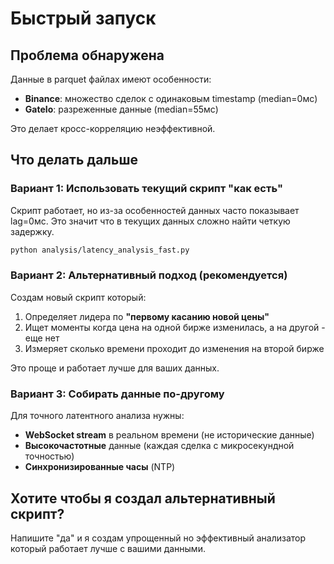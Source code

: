 # Быстрый запуск

## Проблема обнаружена

Данные в parquet файлах имеют особенности:
- **Binance**: множество сделок с одинаковым timestamp (median=0мс)
- **GateIo**: разреженные данные (median=55мс)

Это делает кросс-корреляцию неэффективной.

## Что делать дальше

### Вариант 1: Использовать текущий скрипт "как есть"

Скрипт работает, но из-за особенностей данных часто показывает lag=0мс.
Это значит что в текущих данных сложно найти четкую задержку.

```bash
python analysis/latency_analysis_fast.py
```

### Вариант 2: Альтернативный подход (рекомендуется)

Создам новый скрипт который:
1. Определяет лидера по **"первому касанию новой цены"**
2. Ищет моменты когда цена на одной бирже изменилась, а на другой - еще нет
3. Измеряет сколько времени проходит до изменения на второй бирже

Это проще и работает лучше для ваших данных.

### Вариант 3: Собирать данные по-другому

Для точного латентного анализа нужны:
- **WebSocket stream** в реальном времени (не исторические данные)
- **Высокочастотные** данные (каждая сделка с микросекундной точностью)
- **Синхронизированные часы** (NTP)

## Хотите чтобы я создал альтернативный скрипт?

Напишите "да" и я создам упрощенный но эффективный анализатор
который работает лучше с вашими данными.
